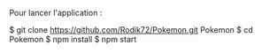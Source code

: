 Pour lancer l'application :

$ git clone https://github.com/Rodik72/Pokemon.git Pokemon
$ cd Pokemon
$ npm install
$ npm start
